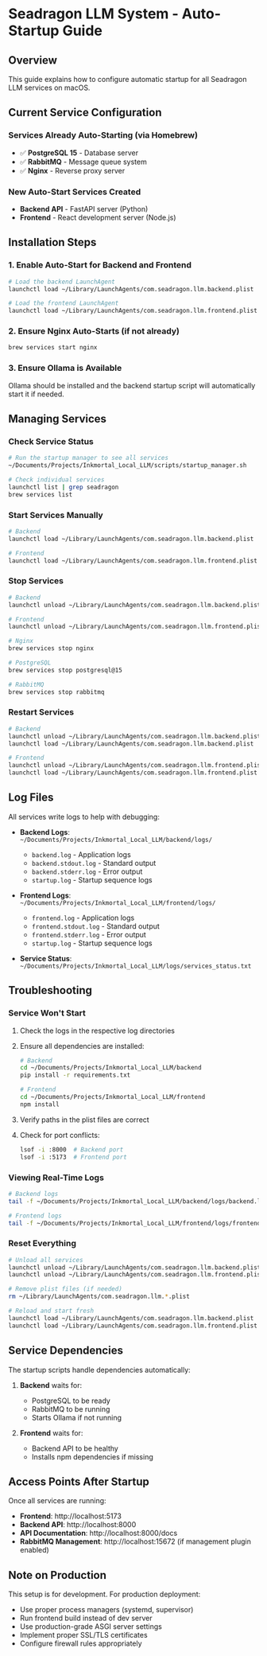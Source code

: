 # Seadragon LLM System - Auto-Startup Guide

## Overview
This guide explains how to configure automatic startup for all Seadragon LLM services on macOS.

## Current Service Configuration

### Services Already Auto-Starting (via Homebrew)
- ✅ **PostgreSQL 15** - Database server
- ✅ **RabbitMQ** - Message queue system  
- ✅ **Nginx** - Reverse proxy server

### New Auto-Start Services Created
- **Backend API** - FastAPI server (Python)
- **Frontend** - React development server (Node.js)

## Installation Steps

### 1. Enable Auto-Start for Backend and Frontend

```bash
# Load the backend LaunchAgent
launchctl load ~/Library/LaunchAgents/com.seadragon.llm.backend.plist

# Load the frontend LaunchAgent
launchctl load ~/Library/LaunchAgents/com.seadragon.llm.frontend.plist
```

### 2. Ensure Nginx Auto-Starts (if not already)

```bash
brew services start nginx
```

### 3. Ensure Ollama is Available

Ollama should be installed and the backend startup script will automatically start it if needed.

## Managing Services

### Check Service Status

```bash
# Run the startup manager to see all services
~/Documents/Projects/Inkmortal_Local_LLM/scripts/startup_manager.sh

# Check individual services
launchctl list | grep seadragon
brew services list
```

### Start Services Manually

```bash
# Backend
launchctl load ~/Library/LaunchAgents/com.seadragon.llm.backend.plist

# Frontend  
launchctl load ~/Library/LaunchAgents/com.seadragon.llm.frontend.plist
```

### Stop Services

```bash
# Backend
launchctl unload ~/Library/LaunchAgents/com.seadragon.llm.backend.plist

# Frontend
launchctl unload ~/Library/LaunchAgents/com.seadragon.llm.frontend.plist

# Nginx
brew services stop nginx

# PostgreSQL
brew services stop postgresql@15

# RabbitMQ
brew services stop rabbitmq
```

### Restart Services

```bash
# Backend
launchctl unload ~/Library/LaunchAgents/com.seadragon.llm.backend.plist
launchctl load ~/Library/LaunchAgents/com.seadragon.llm.backend.plist

# Frontend
launchctl unload ~/Library/LaunchAgents/com.seadragon.llm.frontend.plist  
launchctl load ~/Library/LaunchAgents/com.seadragon.llm.frontend.plist
```

## Log Files

All services write logs to help with debugging:

- **Backend Logs**: `~/Documents/Projects/Inkmortal_Local_LLM/backend/logs/`
  - `backend.log` - Application logs
  - `backend.stdout.log` - Standard output
  - `backend.stderr.log` - Error output
  - `startup.log` - Startup sequence logs

- **Frontend Logs**: `~/Documents/Projects/Inkmortal_Local_LLM/frontend/logs/`
  - `frontend.log` - Application logs
  - `frontend.stdout.log` - Standard output
  - `frontend.stderr.log` - Error output
  - `startup.log` - Startup sequence logs

- **Service Status**: `~/Documents/Projects/Inkmortal_Local_LLM/logs/services_status.txt`

## Troubleshooting

### Service Won't Start

1. Check the logs in the respective log directories
2. Ensure all dependencies are installed:
   ```bash
   # Backend
   cd ~/Documents/Projects/Inkmortal_Local_LLM/backend
   pip install -r requirements.txt
   
   # Frontend
   cd ~/Documents/Projects/Inkmortal_Local_LLM/frontend
   npm install
   ```

3. Verify paths in the plist files are correct
4. Check for port conflicts:
   ```bash
   lsof -i :8000  # Backend port
   lsof -i :5173  # Frontend port
   ```

### Viewing Real-Time Logs

```bash
# Backend logs
tail -f ~/Documents/Projects/Inkmortal_Local_LLM/backend/logs/backend.log

# Frontend logs  
tail -f ~/Documents/Projects/Inkmortal_Local_LLM/frontend/logs/frontend.log
```

### Reset Everything

```bash
# Unload all services
launchctl unload ~/Library/LaunchAgents/com.seadragon.llm.backend.plist
launchctl unload ~/Library/LaunchAgents/com.seadragon.llm.frontend.plist

# Remove plist files (if needed)
rm ~/Library/LaunchAgents/com.seadragon.llm.*.plist

# Reload and start fresh
launchctl load ~/Library/LaunchAgents/com.seadragon.llm.backend.plist
launchctl load ~/Library/LaunchAgents/com.seadragon.llm.frontend.plist
```

## Service Dependencies

The startup scripts handle dependencies automatically:

1. **Backend** waits for:
   - PostgreSQL to be ready
   - RabbitMQ to be running
   - Starts Ollama if not running

2. **Frontend** waits for:
   - Backend API to be healthy
   - Installs npm dependencies if missing

## Access Points After Startup

Once all services are running:

- **Frontend**: http://localhost:5173
- **Backend API**: http://localhost:8000
- **API Documentation**: http://localhost:8000/docs
- **RabbitMQ Management**: http://localhost:15672 (if management plugin enabled)

## Note on Production

This setup is for development. For production deployment:
- Use proper process managers (systemd, supervisor)
- Run frontend build instead of dev server
- Use production-grade ASGI server settings
- Implement proper SSL/TLS certificates
- Configure firewall rules appropriately